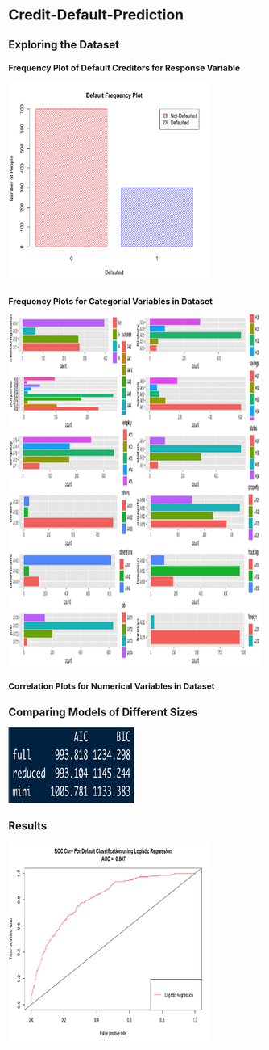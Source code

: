 # Credit-Default-Prediction

## Exploring the Dataset

### Frequency Plot of Default Creditors for Response Variable

<img src="https://github.com/JaimeGoB/Credit-Default-Prediction/blob/main/plots/frequency.png" width="400" height="400" />

### Frequency Plots for Categorial Variables in Dataset

<img src="https://github.com/JaimeGoB/Credit-Default-Prediction/blob/main/plots/categorial_frequency.png" width="700" height="700" />


### Correlation Plots for Numerical Variables in Dataset


## Comparing Models of Different Sizes

<img src="https://github.com/JaimeGoB/Credit-Default-Prediction/blob/main/plots/ic.png" width="250" height="150" />

## Results

<img src="https://github.com/JaimeGoB/Credit-Default-Prediction/blob/main/plots/roc.png" width="400" height="400" />
